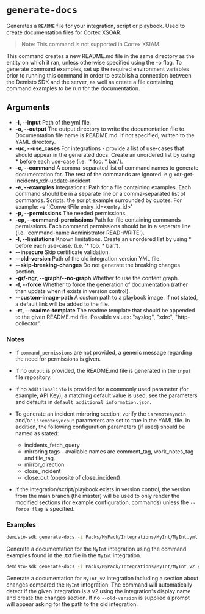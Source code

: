 # `generate-docs`

Generates a `README` file for your integration, script or playbook. Used to create documentation files for Cortex XSOAR.

>Note: This command is not supported in Cortex XSIAM.

This command creates a new README.md file in the same directory as the entity on which it ran, unless otherwise specified using the -o flag. To generate command examples, set up the required environment variables prior to running this command in order to establish a connection between the Demisto SDK and the server, as well as create a file containing command examples to be run for the documentation.

## Arguments

* **-i, --input**
Path of the yml file.
* **-o, --output**
The output directory to write the documentation file to. Documentation file name is README.md. If not specified, written to the YAML directory.
* **-uc, --use_cases**
For integrations - provide a list of use-cases that should appear in the generated docs. Create an unordered list by using * before each use-case (i.e. '\* foo. * bar.').
* **-c, --command**
A comma-separated list of command names to generate documentation for. The rest of the commands are ignored. e.g xdr-get-incidents,xdr-update-incident
* **-e, --examples**
Integrations: Path for a file containing examples. Each command should be in a separate line or a comma-separated list of commands.
Scripts: the script example surrounded by quotes. For example: -e '!ConvertFile entry_id=<entry_id>'
* **-p, --permissions**
The needed permissions.
* **-cp, --command-permissions**
Path for file containing commands permissions. Each command permissions should be in a separate line (i.e. 'command-name Administrator READ-WRITE').
* **-l, --limitations**
Known limitations. Create an unordered list by using * before each use-case. (i.e. '\* foo. * bar.').
* **--insecure**
Skip certificate validation.
* **--old-version**
Path of the old integration version YML file.
* **--skip-breaking-changes**
Do not generate the breaking changes section.
* **-gr/-ngr, --graph/--no-graph**
Whether to use the content graph.
* **-f, --force**
Whether to force the generation of documentation (rather than update when it exists in version control).
* **--custom-image-path**
A custom path to a playbook image. If not stated, a default link will be added to the file.
* **-rt, --readme-template**
The readme template that should be appended to the given README.md file. Possible values: "syslog", "xdrc", "http-collector".

### Notes
- If `command_permissions` are not provided, a generic message regarding the need for permissions is given.

- If no `output` is provided, the README.md file is generated in the `input` file repository.

- If no `additionalinfo` is provided for a commonly used parameter (for example, API Key), a matching default value is used, see the parameters and defaults in `default_additional_information.json`.

- To generate an incident mirroring section, verify the `isremotesyncin` and/or `isremotesyncout` parameters are set to true in the YAML file. In addition, the following configuration parameters (if used) should be named as stated:

  - incidents_fetch_query
  - mirroring tags - available names are comment_tag, work_notes_tag and file_tag.
  - mirror_direction
  - close_incident
  - close_out (opposite of close_incident)

- If the integration/script/playbook exists in version control, the version from the main branch (the master) will be used to only render the modified sections (for example configuration, commands) unless the `--force flag` is specified.


### Examples

```bash
demisto-sdk generate-docs -i Packs/MyPack/Integrations/MyInt/MyInt.yml -e Packs/MyPack/Integrations/MyInt/command_example.txt
```

Generate a documentation for the `MyInt` integration using the command examples found in the .txt file in the `MyInt` integration.

```bash
demisto-sdk generate-docs -i Packs/MyPack/Integrations/MyInt/MyInt_v2.yml --old-version Packs/MyPack/Integrations/MyInt/MyInt.yml
```

Generate a documentation for `MyInt_v2` integration including a section about changes compared the `MyInt` integration.
The command will automatically detect if the given integration is a v2 using the integration's display name and create the changes section.
If no `--old-version` is supplied a prompt will appear asking for the path to the old integration.
